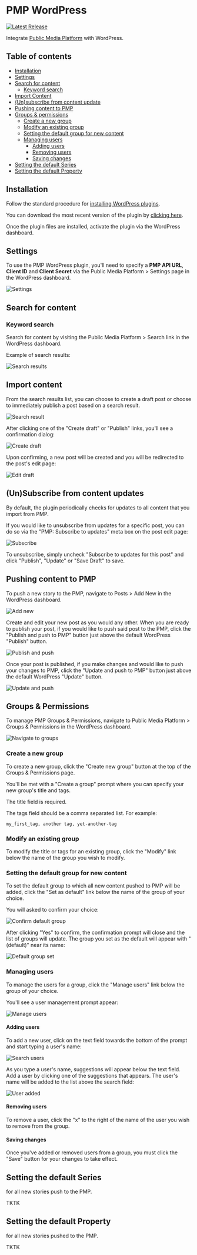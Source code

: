 # PMP WordPress

[![Latest Release](https://img.shields.io/github/release/publicmediaplatform/pmp-wordpress.svg)](https://github.com/publicmediaplatform/pmp-wordpress/releases/latest)

Integrate [Public Media Platform](http://publicmediaplatform.org/) with WordPress.

## Table of contents

- [Installation](#installation)
- [Settings](#settings)
- [Search for content](#search-for-content)
    - [Keyword search](#keyword-search)
- [Import Content](#import-content)
- [(Un)subscribe from content update](#unsubscribe-from-content-updates)
- [Pushing content to PMP](#pushing-content-to-pmp)
- [Groups & permissions](#groups--permissions)
    - [Create a new group](#create-a-new-group)
    - [Modify an existing group](#modify-an-existing-group)
    - [Setting the default group for new content](#setting-the-default-group-for-new-content)
    - [Managing users](#managing-users)
        - [Adding users](#adding-users)
        - [Removing users](#removing-users)
        - [Saving changes](#saving-changes)
- [Setting the default Series](#setting-the-default-series)
- [Setting the default Property](#setting-the-default-property)

## Installation

Follow the standard procedure for [installing WordPress plugins](http://codex.wordpress.org/Managing_Plugins#Manual_Plugin_Installation).

You can download the most recent version of the plugin by [clicking here](https://github.com/publicmediaplatform/pmp-wordpress/releases/latest).

Once the plugin files are installed, activate the plugin via the WordPress dashboard.

## Settings

To use the PMP WordPress plugin, you'll need to specify a **PMP API URL**, **Client ID** and **Client Secret** via the Public Media Platform > Settings page in the WordPress dashboard.

![Settings](http://assets.apps.investigativenewsnetwork.org/pmp/settings.png)

## Search for content

### Keyword search

Search for content by visiting the Public Media Platform > Search link in the WordPress dashboard.

Example of search results:

![Search results](http://assets.apps.investigativenewsnetwork.org/pmp/search_results.png)


## Import content

From the search results list, you can choose to create a draft post or choose to immediately publish a post based on a search result.

![Search result](http://assets.apps.investigativenewsnetwork.org/pmp/search_result.png)

After clicking one of the "Create draft" or "Publish" links, you'll see a confirmation dialog:

![Create draft](http://assets.apps.investigativenewsnetwork.org/pmp/draft_story.png)

Upon confirming, a new post will be created and you will be redirected to the post's edit page:

![Edit draft](http://assets.apps.investigativenewsnetwork.org/pmp/draft_created.png)


## (Un)Subscribe from content updates

By default, the plugin periodically checks for updates to all content that you import from PMP.

If you would like to unsubscribe from updates for a specific post, you can do so via the "PMP: Subscribe to updates" meta box on the post edit page:

![Subscribe](http://assets.apps.investigativenewsnetwork.org/pmp/subscribe.png)

To unsubscribe, simply uncheck "Subscribe to updates for this post" and click "Publish", "Update" or "Save Draft" to save.

## Pushing content to PMP

To push a new story to the PMP, navigate to Posts > Add New in the WordPress dashboard.

![Add new](http://assets.apps.investigativenewsnetwork.org/pmp/add-new.png)

Create and edit your new post as you would any other. When you are ready to publish your post, if you would like to push said post to the PMP, click the "Publish and push to PMP" button just above the default WordPress "Publish" button.

![Publish and push](http://assets.apps.investigativenewsnetwork.org/pmp/publish-and-push.png)

Once your post is published, if you make changes and would like to push your changes to PMP, click the "Update and push to PMP" button just above the default WordPress "Update" button.

![Update and push](http://assets.apps.investigativenewsnetwork.org/pmp/update-and-push.png)

## Groups & Permissions

To manage PMP Groups & Permissions, navigate to Public Media Platform > Groups & Permissions in the WordPress dashboard.

![Navigate to groups](http://assets.apps.investigativenewsnetwork.org/pmp/navigate-groups.png)

### Create a new group

To create a new group, click the "Create new group" button at the top of the Groups & Permissions page.

You'll be met with a "Create a group" prompt where you can specify your new group's title and tags.

The title field is required.

The tags field should be a comma separated list. For example:

    my_first_tag, another tag, yet-another-tag
    
### Modify an existing group

To modify the title or tags for an existing group, click the "Modify" link below the name of the group you wish to modify.

### Setting the default group for new content

To set the default group to which all new content pushed to PMP will be added, click the "Set as default" link below the name of the group of your choice.

You will asked to confirm your choice:

![Confirm default group](http://assets.apps.investigativenewsnetwork.org/pmp/confirm-default-group.png)

After clicking "Yes" to confirm, the confirmation prompt will close and the list of groups will update. The group you set as the default will appear with "(default)" near its name:

![Default group set](http://assets.apps.investigativenewsnetwork.org/pmp/default-group-set.png)

### Managing users

To manage the users for a group, click the "Manage users" link below the group of your choice.

You'll see a user management prompt appear:

![Manage users](http://assets.apps.investigativenewsnetwork.org/pmp/manage-users.png)

#### Adding users

To add a new user, click on the text field towards the bottom of the prompt and start typing a user's name:

![Search users](http://assets.apps.investigativenewsnetwork.org/pmp/search-users.png)

As you type a user's name, suggestions will appear below the text field. Add a user by clicking one of the suggestions that appears. The user's name will be added to the list above the search field:

![User added](http://assets.apps.investigativenewsnetwork.org/pmp/new-user-added.png)

#### Removing users

To remove a user, click the "x" to the right of the name of the user you wish to remove from the group.

#### Saving changes

Once you've added or removed users from a group, you must click the "Save" button for your changes to take effect.

## Setting the default Series

for all new stories push to the PMP.

TKTK

## Setting the default Property

for all new stories pushed to the PMP.

TKTK
